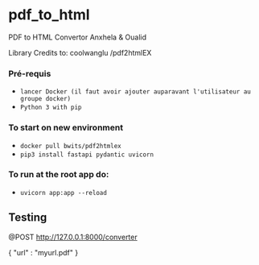 # pdf_to_html
PDF to HTML Convertor Anxhela &amp; Oualid

Library Credits to:  coolwanglu /pdf2htmlEX




### Pré-requis
- ```lancer Docker (il faut avoir ajouter auparavant l'utilisateur au groupe docker)```
- ```Python 3 with pip```

### To start on new environment
- ```docker pull bwits/pdf2htmlex```
- ```pip3 install fastapi pydantic uvicorn```

### To run at the root app do:

- ```uvicorn app:app --reload```


## Testing

@POST http://127.0.0.1:8000/converter

 {
    "url" : "myurl.pdf"
 }
